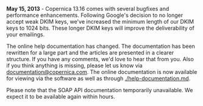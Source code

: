 **May 15, 2013** - Copernica 13.16 comes with several bugfixes and
performance enhancements. Following Google's decision to no longer
accept weak DKIM keys, we've increased the minimum length of our DKIM
keys to 1024 bits. These longer DKIM keys will improve the
deliverability of your emailings.

The online help documentation has changed. The documentation has been
rewritten for a large part and the articles are presented in a clearer
structure. If you have any comments, we'd love to hear that from you.
Also if you think anything is missing, please let us know via
documentation@copernica.com. The online documentation is now available
for viewing via the software as well as through
[./help-documentation.md](./help-documentation.md).

Please note that the SOAP API documentation temporarily unavailable. We
expect it to be available again within hours.
